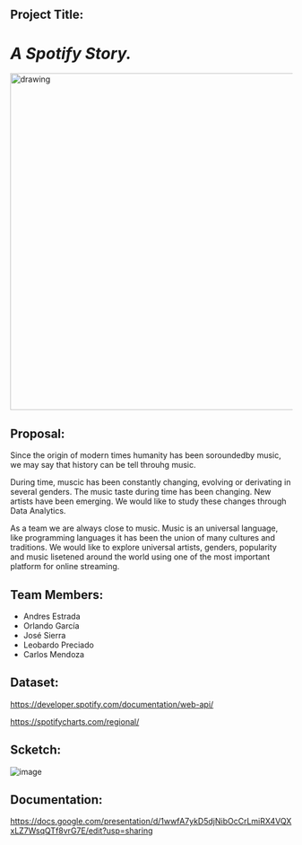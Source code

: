 ## Project Title:
# _A Spotify Story._

<img src="https://www.zdnet.com/a/hub/i/2021/02/02/f5d66b1e-6228-4373-a347-a327de7ab4a3/spotify-korea.jpg" alt="drawing" width="600"/>

## Proposal:

Since the origin of modern times humanity has been soroundedby music, we may say that history can be tell throuhg music.

During time, muscic has been constantly changing, evolving or derivating in several genders. The music taste during time has been changing. New artists have been emerging. 
We would like to study these changes through Data Analytics.

As a team we are always close to music. Music is an universal language, like programming languages it has been the union of many cultures and traditions.
We would like to explore universal artists, genders, popularity and music lisetened around the world using one of the most important platform for online streaming.

## Team Members:

 - Andres Estrada
 - Orlando García
 - José Sierra
 - Leobardo Preciado
 - Carlos Mendoza

## Dataset: ##

https://developer.spotify.com/documentation/web-api/

https://spotifycharts.com/regional/

## Scketch: ##

![image](https://user-images.githubusercontent.com/80076539/125554739-12c4f6e7-6214-4695-99d0-fea13844cb04.png)

## Documentation: ##

https://docs.google.com/presentation/d/1wwfA7ykD5djNibOcCrLmiRX4VQXxLZ7WsqQTf8vrG7E/edit?usp=sharing
